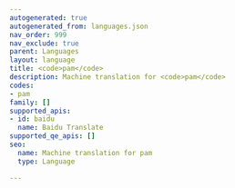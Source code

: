 ```yaml
---
autogenerated: true
autogenerated_from: languages.json
nav_order: 999
nav_exclude: true
parent: Languages
layout: language
title: <code>pam</code>
description: Machine translation for <code>pam</code>
codes:
- pam
family: []
supported_apis:
- id: baidu
  name: Baidu Translate
supported_qe_apis: []
seo:
  name: Machine translation for pam
  type: Language

---
```


